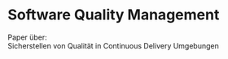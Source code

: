 # Software Quality Management

Paper über:  
Sicherstellen von Qualität in Continuous Delivery Umgebungen
